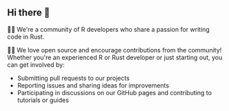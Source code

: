 ## Hi there 👋

🙋‍♀️ We're a community of R developers who share a passion for writing code in Rust.

🧑‍💻 We love open source and encourage contributions from the community!
Whether you're an experienced R or Rust developer or just starting out, you can get involved by:
- Submitting pull requests to our projects
- Reporting issues and sharing ideas for improvements
- Participating in discussions on our GitHub pages and contributing to tutorials or guides
